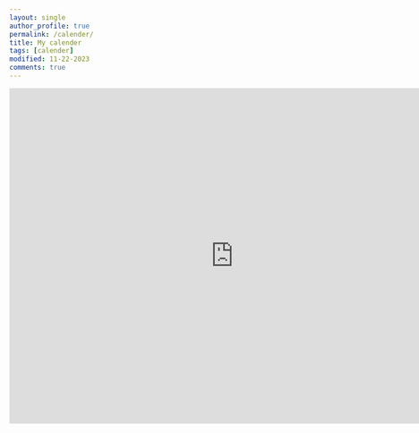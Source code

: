 ```yaml
---
layout: single
author_profile: true
permalink: /calender/
title: My calender
tags: [calender]
modified: 11-22-2023
comments: true
---
```


<iframe src="https://calendar.google.com/calendar/embed?src=0da"
style="border: 0" width="800" height="600"
frameborder="0" scrolling="no"></iframe>


